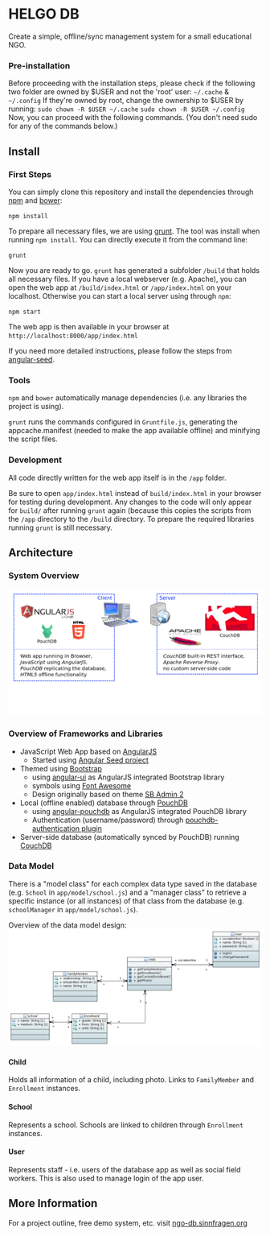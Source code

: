 # HELGO DB
Create a simple, offline/sync management system for a small educational NGO.

### Pre-installation
Before proceeding with the installation steps, please check if the following two folder are owned by $USER and not the 'root' user:
`~/.cache` & `~/.config`
If they're owned by root, change the ownership to $USER by running:
`sudo chown -R $USER ~/.cache`
`sudo chown -R $USER ~/.config`
Now, you can proceed with the following commands. (You don't need sudo for any of the commands below.)

## Install

### First Steps
You can simply clone this repository and install the dependencies through [npm](https://www.npmjs.org/) and [bower](http://bower.io):
```
npm install
```

To prepare all necessary files, we are using [grunt](http://gruntjs.com/). The tool was install when running `npm install`. You can directly execute it from the command line:
```
grunt
```

Now you are ready to go. `grunt` has generated a subfolder `/build` that holds all necessary files. If you have a local webserver (e.g. Apache), you can open the web app at `/build/index.html` or `/app/index.html` on your localhost. Otherwise you can start a local server using through `npm`: 
```
npm start
```
The web app is then available in your browser at `http://localhost:8000/app/index.html`

If you need more detailed instructions, please follow the steps from [angular-seed][ng-seed].

### Tools
`npm` and `bower` automatically manage dependencies (i.e. any libraries the project is using).

`grunt` runs the commands configured in `Gruntfile.js`, generating the appcache.manifest (needed to make the app available offline) and minifying the script files.

### Development
All code directly written for the web app itself is in the `/app` folder.

Be sure to open `app/index.html` instead of `build/index.html` in your browser for testing during development. Any changes to the code will only appear for `build/` after running `grunt` again (because this copies the scripts from the `/app` directory to the `/build` directory. To prepare the required libraries running `grunt` is still necessary.



## Architecture

### System Overview
![](doc/system_overview.png)

### Overview of Frameworks and Libraries
- JavaScript Web App based on [AngularJS][ng]
  - Started using [Angular Seed project][ng-seed]
- Themed using [Bootstrap][bootstrap]
  - using [angular-ui][angular-ui] as AngularJS integrated Bootstrap library
  - symbols using [Font Awesome][font-awesome]
  - Design originally based on theme [SB Admin 2][bootstrap-sb-admin]
- Local (offline enabled) database through [PouchDB][pouchdb]
  - using [angular-pouchdb][pouchdb-ng] as AngularJS integrated PouchDB library
  - Authentication (username/password) through [pouchdb-authentication plugin][pouchdb-auth]
- Server-side database (automatically synced by PouchDB) running [CouchDB][couchdb]

### Data Model
There is a "model class" for each complex data type saved in the database (e.g. `School` in `app/model/school.js`) and a "manager class" to retrieve a specific instance (or all instances) of that class from the database (e.g. `schoolManager` in `app/model/school.js`).

Overview of the data model design:
![](doc/model.png)

#### Child
Holds all information of a child, including photo. Links to `FamilyMember` and `Enrollment` instances.

#### School
Represents a school. Schools are linked to children through `Enrollment` instances.

#### User
Represents staff - i.e. users of the database app as well as social field workers. This is also used to manage login of the app user.


## More Information
For a project outline, free demo system, etc. visit [ngo-db.sinnfragen.org](http://ngo-db.sinnfragen.org/)


[ng]: https://docs.angularjs.org/api
[ng-seed]: https://github.com/angular/angular-seed
[pouchdb]: http://pouchdb.com/api.html
[pouchdb-ng]: https://github.com/angular-pouchdb/angular-pouchdb
[pouchdb-auth]: https://github.com/nolanlawson/pouchdb-authentication
[couchdb]: http://docs.couchdb.org/en/1.6.1/
[bootstrap]: http://getbootstrap.com/
[bootstrap-sb-admin]: http://startbootstrap.com/template-overviews/sb-admin-2/
[font-awesome]: http://fortawesome.github.io/Font-Awesome/icons/
[angular-ui]: https://angular-ui.github.io/bootstrap/
